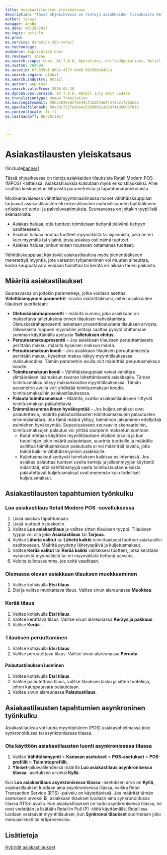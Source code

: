 ```yaml
---
title: Asiakastilausten yleiskatsaus
description: "Tässä ohjeaiheessa on tietoja asiakkaiden tilauksista Retail Modern POS (MPOS) -laitteissa. Asiakastilauksia kutsutaan myös erikoistilauksiksi. Aihe sisältää keskustelun liittyvistä parametreista ja tapahtumatyönkuluista."
author: josaw1
manager: AnnBe
ms.date: 06/20/2017
ms.topic: article
ms.prod: 
ms.service: dynamics-365-retail
ms.technology: 
audience: Application User
ms.reviewer: josaw
ms.search.scope: Core, AX 7.0.0, Operations, UnifiedOperations, Retail
ms.custom: 260594
ms.assetid: 6fc835ef-d62e-4f23-9d49-50299be642ca
ms.search.region: global
ms.search.industry: Retail
ms.author: anpurush
ms.search.validFrom: 2016-02-28
ms.dyn365.ops.version: AX 7.0.0, Retail July 2017 update
ms.translationtype: Human Translation
ms.sourcegitcommit: 59b51840c05fe649cf322bfa64737a321728a5aa
ms.openlocfilehash: 89e79c7227e05eec539d9bb142b8f41de092f01b
ms.contentlocale: fi-fi
ms.lasthandoff: 06/20/2017



---
```


# <a name="customer-orders-overview"></a>Asiakastilausten yleiskatsaus

[!include[banner](includes/banner.md)]


Tässä ohjeaiheessa on tietoja asiakkaiden tilauksista Retail Modern POS (MPOS) -laitteissa. Asiakastilauksia kutsutaan myös erikoistilauksiksi. Aihe sisältää keskustelun liittyvistä parametreista ja tapahtumatyönkuluista.

Monikanavaisessa vähittäismyyntimaailmassa monet vähittäiskauppiaat tarjoavat asiakastilausten eli erikoistilausten mahdollisuuden täyttääkseen erilaisia eri tuote- ja palveluvaatimuksia. Seuraavassa on joitakin tyypillisiä skenaarioita:

-   Asiakas haluaa, että tuotteet toimitetaan tiettynä päivänä tiettyyn osoitteeseen.
-   Asiakas haluaa noutaa tuotteet myymälästä tai sijainnista, joka on eri kuin myymälä tai sijainti, josta asiakas osti nämä tuotteet.
-   Asiakas haluaa jonkun toisen noutavan ostamansa tuotteet.

Vähittäiskauppiaat käyttävät asiakastilauksia myös pienentääkseen menetettyä myyntiä, jota varaston tyhjeneminen voi muuten aiheuttaa, koska kauppatavara voidaan toimittaa tai kerätä eri aikaan tai eri paikasta.

## <a name="set-up-customer-orders"></a>Määritä asiakastilaukset
Seuraavassa on joitakin parametreja, jotka voidaan asettaa **Vähittäismyynnin parametrit** -sivulla määrittääksesi, miten asiakkaiden tilaukset suoritetaan:

-   **Oletuskäsirahaprosentti** – määritä summa, joka asiakkaan on maksettava talletuksena ennen tilauksen vahvistamista. Oletuskäsirahaprosentti lasketaan prosenttiosuutena tilauksen arvosta. Oikeuksista riippuen myymälän johtaja saattaa pysytä ohittamaan summan käyttämällä asetusta **Talletuksen ohitus**.
-   **Peruutusmaksuprosentti** – Jos asiakkaan tilauksen peruuttamisesta perittään maksu, määritä kyseisen maksun määrä.
-   **Peruutusmaksun koodi** – Jos asiakkaan tilauksen peruuttamisesta perittään maksu, kyseinen maksu näkyy myyntitilauksessa maksukoodina. Tämän parametrin avulla voit määrittää peruutusmaksun koodin.
-   **Toimitusmaksun koodi** – Vähittäiskauppiaat voivat veloittaa ylimääräisen lisämaksun tavaran lähettämisestä asiakkaalle. Tämän toimitusmaksu näkyy maksukoodina myyntitilauksessa. Tämän parametrin avulla voit yhdistää toimitusmaksun koodia toimitusmaksuihin asiakastilauksessa.
-   **Palauta toimitusmaksut** – Määritä, ovatko asiakastilaukseen liittyvät toimitusmaksut palautettavia.
-   **Enimmäissumma ilman hyväksyntää** – Jos kuljetusmaksut ovat palautettavia, määritä palautustilausten toimitusmaksujen palautusten enimmäismäärä. Jos tämä määrä ylittyy, toiminnon jatkaminen edellyttää esimiehen hyväksyntää. Sopeutuakseen seuraaviin skenaarioihin, toimitusmaksujen palautus voi ylittää alunperin maksetun summan:
    -   Kulut otetaan käyttöön myyntitilauksen otsikon tasolla ja kun tuotelinjan jokin määrä palautetaan, suurinta tuotteille ja määrälle sallittua toimitusmaksun palautusta ei voi määrittää tavalla, joka toimii kaikille vähittäismyynnin asiakkaille.
    -   Kuljetusmaksut syntyvät toimituksen kaikissa esiintymissä. Jos asiakas palauttaa tuotteet useita kertoja ja jälleenmyyjän käytäntö määrittää, että vähittäismyyjä vasta toimituskustannuksista, palautettavat kuljetusmaksut ovat enemmän kuin todelliset kuljetusmaksut.

## <a name="transaction-flow-for-customer-orders"></a>Asiakastilausten tapahtumien työnkulku
### <a name="create-a-customer-order-in-retail-modern-pos"></a>Luo asiakastilaus Retail Modern POS -sovelluksessa

1.  Lisää asiakas tapahtumaan.
2.  Lisää tuotteet ostoskoriin.
3.  Valitse **Luo asiakastilaus** ja valitse sitten tilauksen tyyppi. Tilauksen tyyppi voi olla joko **Asiakastilaus** tai **Tarjous**.
4.  Valitse **Lähetä valitut** tai **Lähetä kaikki** toimittaaksesi tuotteet asiakastilin osoitteeseen. Määritä pyydetty lähetyspäivä ja kuljetusmaksut.
5.  Valitse **Kerää valitut** tai **Kerää kaikki** valitaksesi tuotteet, jotka kerätään nykyisestä myymälästä tai eri myymälästä tiettynä päivänä.
6.  Veloita talletussumma, jos seitä vaaditaan.

### <a name="edit-an-existing-customer-order"></a>Olemassa olevan asiakkaan tilauksen muokkaaminen

1.  Valitse kotisivulla **Etsi tilaus**.
2.  Etsi ja valitse muokattava tilaus. Valitse sivun alareunassa **Muokkaa**.

### <a name="pick-up-an-order"></a>Kerää tilaus

1.  Valitse kotisivulla **Etsi tilaus**.
2.  Valitse kerättävä tilaus. Valitse sivun alareunassa **Keräys ja pakkaus**.
3.  Valitse **Kerää**.

### <a name="cancel-an-order"></a>Tilauksen peruuttaminen

1.  Valitse kotisivulla **Etsi tilaus**.
2.  Valitse peruutettava tilaus. Valitse sivun alareunassa **Peruuta**.

#### <a name="create-a-return-order"></a>Palautustilauksen luominen

1.  Valitse kotisivulla **Etsi tilaus**.
2.  Valitse palautettava tilaus, valitse tilauksen lasku ja sitten tuotelinja, johon kauppatavara palautetaan.
3.  Valitse sivun alareunassa **Palautustilaus**.

## <a name="asynchronous-transaction-flow-for-customer-orders"></a>Asiakastilausten tapahtumien asynkroninen työnkulku
Asiakastilauksia voi luoda myyntipisteen (POS) asiakasohjelmassa joko synkronoidussa tai asynkronisessa tilassa.

### <a name="enable-customer-orders-to-be-created-in-asynchronous-mode"></a>Ota käyttöön asiakastilausten luonti asynkronisessa tilassa

1.  Valitse **Vähittäismyynti** &gt; **Kanavan asetukset** &gt; **POS-asetukset** &gt; **POS-profiilit** &gt; **Toimintoprofiilit**.
2.  **Yleiset**-pikavälilehdessä määritä **Luo asiakastilaus asynkronisessa tilassa** -asetuksen arvoksi **Kyllä**.

Kun **Luo asiakastilaus asynkronisessa tilassa** -asetuksen arvo on **Kyllä**, asiakastilaukset luodaan aina asynkronisessa tilassa, vaikka Retail Transaction Service (RTS) -palvelu on käytettävissä. Jos määrität tämän asetuksen arvoksi **Ei**, asiakkaan tilaukset luodaan aina synkronoidussa tilassa RTS:n avulla. Kun asiakastilaukset on luotu asynkronisessa tilassa, ne ovat vedetään ja lisätään Retailiin Pull (P) -töitä käyttämällä. Retailissa luodaan vastaavat myyntitilaukset, kun **Synkronoi tilaukset** suoritetaan joko manuaalisesti tai eräprosessina.

<a name="see-also"></a>Lisätietoja
--------

[Hybridit asiakastilaukset](hybrid-customer-orders.md)




